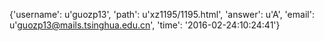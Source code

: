 {'username': u'guozp13', 'path': u'xz1195/1195.html', 'answer': u'A', 'email': u'guozp13@mails.tsinghua.edu.cn', 'time': '2016-02-24:10:24:41'}